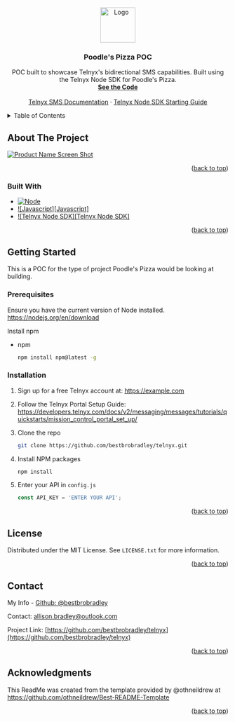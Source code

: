 <a name="readme-top"></a>

<!-- PROJECT LOGO -->
<br />
<div align="center">
  <a href="https://github.com/bestbrobradley/telnyx">
    <img src="images/logo.png" alt="Logo" width="80" height="80">
  </a>

<h3 align="center">Poodle's Pizza POC</h3>

  <p align="center">
    POC built to showcase Telnyx's bidirectional SMS capabilities.  Built using the Telnyx Node SDK for Poodle's Pizza.
    <br />
    <a href="https://github.com/bestbrobradley/telnyx"><strong>See the Code</strong></a>
    <br />
    <br />
    <a href="https://developers.telnyx.com/docs/v2/messaging/overview/">Telnyx SMS Documentation</a>
    ·
    <a href="https://developers.telnyx.com/docs/v2/messaging/messages/tutorials/send_message/send_message/#node">Telnyx Node SDK Starting Guide</a>
  </p>
</div>



<!-- TABLE OF CONTENTS -->
<details>
  <summary>Table of Contents</summary>
  <ol>
    <li>
      <a href="#about-the-project">About The Project</a>
      <ul>
        <li><a href="#built-with">Built With</a></li>
      </ul>
    </li>
    <li>
      <a href="#getting-started">Getting Started</a>
      <ul>
        <li><a href="#prerequisites">Prerequisites</a></li>
        <li><a href="#installation">Installation</a></li>
      </ul>
    </li>
    <li><a href="#usage">Usage</a></li>
    <li><a href="#roadmap">Roadmap</a></li>
    <li><a href="#contributing">Contributing</a></li>
    <li><a href="#license">License</a></li>
    <li><a href="#contact">Contact</a></li>
    <li><a href="#acknowledgments">Acknowledgments</a></li>
  </ol>
</details>



<!-- ABOUT THE PROJECT -->
## About The Project

[![Product Name Screen Shot][product-screenshot]](https://example.com)

<p align="right">(<a href="#readme-top">back to top</a>)</p>

### Built With

* [![Node][Next.js]][Next-url]
* [![Javascript][Javascript]][React-url]
* [![Telnyx Node SDK][Telnyx Node SDK]][Vue-url]

<p align="right">(<a href="#readme-top">back to top</a>)</p>



<!-- GETTING STARTED -->
## Getting Started

This is a POC for the type of project Poodle's Pizza would be looking at building.

### Prerequisites

Ensure you have the current version of Node installed. https://nodejs.org/en/download

Install npm
* npm
  ```sh
  npm install npm@latest -g
  ```

### Installation

1. Sign up for a free Telnyx account at: https://example.com
2. Follow the Telnyx Portal Setup Guide: https://developers.telnyx.com/docs/v2/messaging/messages/tutorials/quickstarts/mission_control_portal_set_up/

3. Clone the repo
   ```sh
   git clone https://github.com/bestbrobradley/telnyx.git
   ```
4. Install NPM packages
   ```sh
   npm install
   ```
5. Enter your API in `config.js`
   ```js
   const API_KEY = 'ENTER YOUR API';
   ```

<p align="right">(<a href="#readme-top">back to top</a>)</p>



<!-- LICENSE -->
## License

Distributed under the MIT License. See `LICENSE.txt` for more information.

<p align="right">(<a href="#readme-top">back to top</a>)</p>



<!-- CONTACT -->
## Contact

My Info - [Github: @bestbrobradley](https://github.com/bestbrobradley)

Contact: allison.bradley@outlook.com

Project Link: [https://github.com/bestbrobradley/telnyx](https://github.com/bestbrobradley/telnyx)

<p align="right">(<a href="#readme-top">back to top</a>)</p>



<!-- ACKNOWLEDGMENTS -->
## Acknowledgments

This ReadMe was created from the template provided by @othneildrew at https://github.com/othneildrew/Best-README-Template


<p align="right">(<a href="#readme-top">back to top</a>)</p>



<!-- MARKDOWN LINKS & IMAGES -->
<!-- https://www.markdownguide.org/basic-syntax/#reference-style-links -->
[contributors-shield]: https://img.shields.io/github/contributors/bestbrobradley/telnyx.svg?style=for-the-badge
[contributors-url]: https://github.com/bestbrobradley/telnyx/graphs/contributors
[forks-shield]: https://img.shields.io/github/forks/bestbrobradley/telnyx.svg?style=for-the-badge
[forks-url]: https://github.com/bestbrobradley/telnyx/network/members
[stars-shield]: https://img.shields.io/github/stars/bestbrobradley/telnyx.svg?style=for-the-badge
[stars-url]: https://github.com/bestbrobradley/telnyx/stargazers
[issues-shield]: https://img.shields.io/github/issues/bestbrobradley/telnyx.svg?style=for-the-badge
[issues-url]: https://github.com/bestbrobradley/telnyx/issues
[license-shield]: https://img.shields.io/github/license/bestbrobradley/telnyx.svg?style=for-the-badge
[license-url]: https://github.com/bestbrobradley/telnyx/blob/master/LICENSE.txt
[linkedin-shield]: https://img.shields.io/badge/-LinkedIn-black.svg?style=for-the-badge&logo=linkedin&colorB=555
[linkedin-url]: https://linkedin.com/in/linkedin_username
[product-screenshot]: images/screenshot.png
[Next.js]: https://img.shields.io/badge/next.js-000000?style=for-the-badge&logo=nextdotjs&logoColor=white
[Next-url]: https://nextjs.org/
[React.js]: https://img.shields.io/badge/React-20232A?style=for-the-badge&logo=react&logoColor=61DAFB
[React-url]: https://reactjs.org/
[Vue.js]: https://img.shields.io/badge/Vue.js-35495E?style=for-the-badge&logo=vuedotjs&logoColor=4FC08D
[Vue-url]: https://vuejs.org/
[Angular.io]: https://img.shields.io/badge/Angular-DD0031?style=for-the-badge&logo=angular&logoColor=white
[Angular-url]: https://angular.io/
[Svelte.dev]: https://img.shields.io/badge/Svelte-4A4A55?style=for-the-badge&logo=svelte&logoColor=FF3E00
[Svelte-url]: https://svelte.dev/
[Laravel.com]: https://img.shields.io/badge/Laravel-FF2D20?style=for-the-badge&logo=laravel&logoColor=white
[Laravel-url]: https://laravel.com
[Bootstrap.com]: https://img.shields.io/badge/Bootstrap-563D7C?style=for-the-badge&logo=bootstrap&logoColor=white
[Bootstrap-url]: https://getbootstrap.com
[JQuery.com]: https://img.shields.io/badge/jQuery-0769AD?style=for-the-badge&logo=jquery&logoColor=white
[JQuery-url]: https://jquery.com 